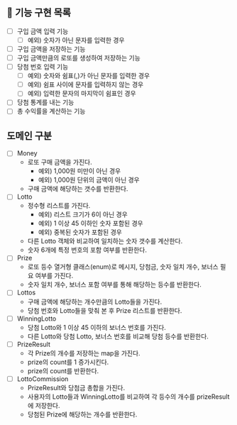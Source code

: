 ## 🚀 기능 구현 목록
- [ ] 구입 금액 입력 기능
  - [ ] 예외) 숫자가 아닌 문자를 입력한 경우
- [ ] 구입 금액을 저장하는 기능
- [ ] 구입 금액만큼의 로또를 생성하여 저장하는 기능
- [ ] 당첨 번호 입력 기능
  - [ ] 예외) 숫자와 쉼표(,)가 아닌 문자를 입력한 경우
  - [ ] 예외) 쉼표 사이에 문자를 입력하지 않는 경우
  - [ ] 예외) 입력한 문자의 마지막이 쉼표인 경우
- [ ] 당첨 통계를 내는 기능
- [ ] 총 수익률을 계산하는 기능

## 도메인 구분
- [ ] Money
  - 로또 구매 금액을 가진다.
    - 예외) 1,000원 미만이 아닌 경우
    - 예외) 1,000원 단위의 금액이 아닌 경우
  - 구매 금액에 해당하는 갯수를 반환한다.
- [ ] Lotto
  - 정수형 리스트를 가진다.
    - 예외) 리스트 크기가 6이 아닌 경우
    - 예외) 1 이상 45 이하인 숫자 포함된 경우
    - 예외) 중복된 숫자가 포함된 경우
  - 다른 Lotto 객체와 비교하여 일치하는 숫자 갯수를 계산한다.
  - 숫자 6개에 특정 번호의 포함 여부를 반환한다.
- [ ] Prize
  - 로또 등수 열거형 클래스(enum)로 메시지, 당첨금, 숫자 일치 개수, 보너스 필요 여부를 가진다.
  - 숫자 일치 개수, 보너스 포함 여부를 통해 해당하는 등수를 반환한다.
- [ ] Lottos
  - 구매 금액에 해당하는 개수만큼의 Lotto들을 가진다.
  - 당첨 번호와 Lotto들을 맞춰 본 후 Prize 리스트를 반환한다.
- [ ] WinningLotto
  - 당첨 Lotto와 1 이상 45 이하의 보너스 번호를 가진다.
  - 다른 Lotto와 당첨 Lotto, 보너스 번호를 비교해 당첨 등수를 반환한다.
- [ ] PrizeResult
  - 각 Prize의 개수를 저장하는 map을 가진다.
  - prize의 count를 1 증가시킨다.
  - prize의 count를 반환한다.
- [ ] LottoCommission
  - PrizeResult와 당첨금 총합을 가진다.
  - 사용자의 Lotto들과 WinningLotto를 비교하여 각 등수의 개수를 prizeResult에 저장한다.
  - 당첨된 Prize에 해당하는 개수를 반환한다.
